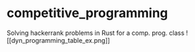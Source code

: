 # competitive_programming
Solving hackerrank problems in Rust for a comp. prog. class
![[dyn_programming_table_ex.png]]
